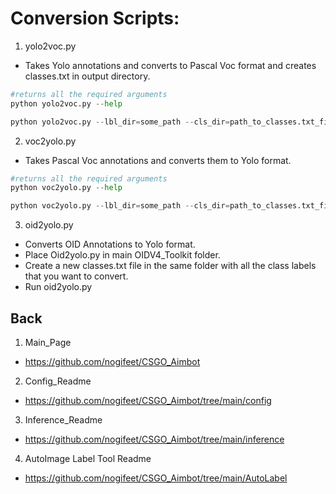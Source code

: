 # Conversion Scripts:

1. yolo2voc.py
* Takes Yolo annotations and converts to Pascal Voc format and creates classes.txt in output directory. 

```python
#returns all the required arguments 
python yolo2voc.py --help 

python yolo2voc.py --lbl_dir=some_path --cls_dir=path_to_classes.txt_file --output_dir=Some_output_path
```

2. voc2yolo.py
* Takes Pascal Voc annotations and converts them to Yolo format.
```python
#returns all the required arguments 
python voc2yolo.py --help 

python voc2yolo.py --lbl_dir=some_path --cls_dir=path_to_classes.txt_file --output_dir=Some_output_path
```

3. oid2yolo.py 
* Converts OID Annotations to Yolo format.
* Place Oid2yolo.py in main OIDV4_Toolkit folder.
* Create a new classes.txt file in the same folder with all the class labels that you want to convert.
* Run oid2yolo.py 

## Back 
1. Main_Page
* https://github.com/nogifeet/CSGO_Aimbot
2. Config_Readme
* https://github.com/nogifeet/CSGO_Aimbot/tree/main/config
3. Inference_Readme
* https://github.com/nogifeet/CSGO_Aimbot/tree/main/inference
4. AutoImage Label Tool Readme
* https://github.com/nogifeet/CSGO_Aimbot/tree/main/AutoLabel
